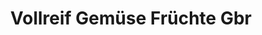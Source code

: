 ---
title: "Vollreif Gemüse Früchte Gbr"
url: /mutterstadt/vollreif-gemuese-fruechte-gbr/
shop: Gemüse & Obst
---